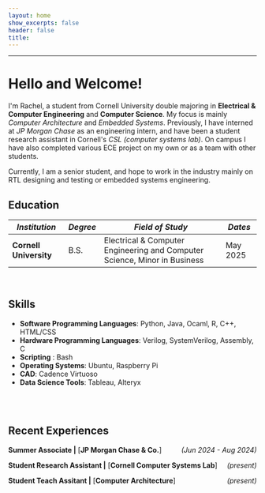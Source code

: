 ```yaml
---
layout: home
show_excerpts: false
header: false
title:     
---
```


------------------------------------------------------------------------------

# Hello and Welcome!

I'm Rachel, a student from Cornell University double majoring in **Electrical & Computer Engineering** and **Computer Science**. My focus is mainly *Computer Architecture* and *Embedded Systems*. Previously, I have interned at *JP Morgan Chase* as an engineering intern, and have been a student research assistant in Cornell's *CSL (computer systems lab)*. On campus I have also completed various ECE project on my own or as a team with other students.

Currently, I am a senior student, and hope to work in the industry mainly on RTL designing and testing or embedded systems engineering.


## Education

|  *Institution*    | *Degree*       | *Field of Study*     | *Dates* |
| ----------------- | -------------- | -------------------- | ------- |
| **Cornell University** | B.S. | Electrical & Computer Engineering and Computer Science, Minor in Business | May 2025  |

  <br>


## Skills

- **Software Programming Languages**: Python, Java, Ocaml, R, C++, HTML/CSS
- **Hardware Programming Languages**: Verilog, SystemVerilog, Assembly, C
- **Scripting** : Bash
- **Operating Systems**: Ubuntu, Raspberry Pi
- **CAD**: Cadence Virtuoso
- **Data Science Tools**: Tableau, Alteryx
<br>
<br>



## Recent Experiences

**Summer Associate \|** [**JP Morgan Chase & Co.**]   <span style="float:right;"> <i>(Jun 2024 - Aug 2024)</i> </span>

**Student Research Assistant \|**  [**Cornell Computer Systems Lab**]  <span style="float:right;"> <i>(present)</i> </span>

**Student Teach Assitant \|**  [**Computer Architecture**]  <span style="float:right;"> <i>(present)</i> </span>














